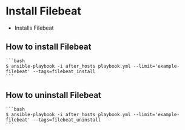 Install Filebeat
================

* Installs Filebeat

How to install Filebeat
-----------------------

    ```bash
    $ ansible-playbook -i after_hosts playbook.yml --limit='example-filebeat' --tags=filebeat_install
    ```

How to uninstall Filebeat
-----------------------                    

    ```bash
    $ ansible-playbook -i after_hosts playbook.yml --limit='example-filebeat' --tags=filebeat_uninstall
    ```
